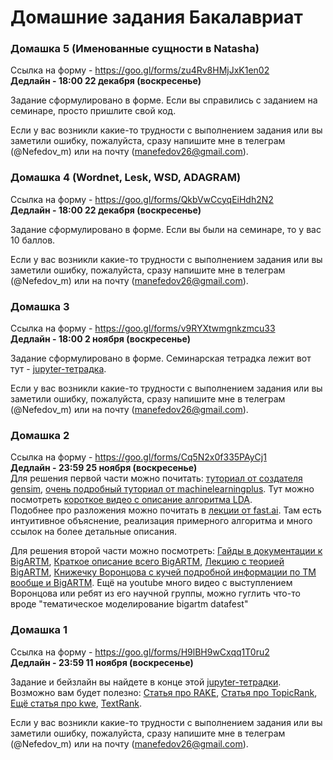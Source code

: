 # Домашние задания Бакалавриат


### Домашка 5 (Именованные сущности в Natasha)
Ссылка на форму - <https://goo.gl/forms/zu4Rv8HMjJxK1en02>  
**Дедлайн - 18:00 22 декабря (воскресенье)**  

Задание сформулировано в форме. Если вы справились с заданием на семинаре, просто пришлите свой код.

Если у вас возникли какие-то трудности с выполнением задания или вы заметили ошибку, пожалуйста, сразу напишите мне в телеграм (@Nefedov_m) или на почту (manefedov26@gmail.com).

### Домашка 4 (Wordnet, Lesk, WSD, ADAGRAM)
Ссылка на форму - <https://goo.gl/forms/QkbVwCcyqEiHdh2N2>  
**Дедлайн - 18:00 22 декабря (воскресенье)**  

Задание сформулировано в форме. Если вы были на семинаре, то у вас 10 баллов.

Если у вас возникли какие-то трудности с выполнением задания или вы заметили ошибку, пожалуйста, сразу напишите мне в телеграм (@Nefedov_m) или на почту (manefedov26@gmail.com).


### Домашка 3
Ссылка на форму - <https://goo.gl/forms/v9RYXtwmgnkzmcu33>  
**Дедлайн - 18:00 2 ноября (воскресенье)**  

Задание сформулировано в форме. Семинарская тетрадка лежит вот тут - [jupyter-тетрадка](https://github.com/mannefedov/compling_nlp_hse_course/blob/master/notebooks/Embeddings.ipynb).

Если у вас возникли какие-то трудности с выполнением задания или вы заметили ошибку, пожалуйста, сразу напишите мне в телеграм (@Nefedov_m) или на почту (manefedov26@gmail.com).


### Домашка 2
Ссылка на форму - <https://goo.gl/forms/Cq5N2x0f335PAyCj1>  
**Дедлайн - 23:59 25 ноября (воскресенье)**  
Для решения первой части можно почитать: [туториал от создателя gensim](https://radimrehurek.com/gensim/wiki.html), [очень подробный туториал от machinelearningplus](http://www.machinelearningplus.com/nlp/topic-modeling-gensim-python/). Тут можно посмотреть [короткое видео с описание алгоритма LDA](https://www.youtube.com/watch?v=DWJYZq_fQ2A).  
Подобнее про разложения можно почитать в [лекции от fast.ai](http://nbviewer.jupyter.org/github/fastai/numerical-linear-algebra/blob/master/nbs/2.%20Topic%20Modeling%20with%20NMF%20and%20SVD.ipynb). Там есть интуитивное объяснение, реализация примерного алгоритма и много ссылок на более детальные описания. 

Для решения второй части можно посмотреть: [Гайды в документации к BigARTM](http://docs.bigartm.org/en/stable/tutorials/python_userguide/index.html), [Краткое описание всего BigARTM](http://www.machinelearning.ru/wiki/images/6/6d/BigARTM-short-intro.pdf), [Лекцию с теорией BigARTM](https://www.youtube.com/watch?v=2LEQuLRxaIY), [Книжечку Воронцова с кучей подробной информации по ТМ вообще и BigARTM](http://www.machinelearning.ru/wiki/images/d/d5/Voron17survey-artm.pdf). Ещё на youtube много видео с выступлением Воронцова или ребят из его научной группы, можно гуглить что-то вроде "тематическое моделирование bigartm datafest"


### Домашка 1
Ссылка на форму - <https://goo.gl/forms/H9lBH9wCxqq1T0ru2>  
**Дедлайн - 23:59 11 ноября (воскресенье)**  

Задание и бейзлайн вы найдете в конце этой [jupyter-тетрадки](https://github.com/mannefedov/compling_nlp_hse_course/blob/master/notebooks/Keyword_extraction.ipynb).
Возможно вам будет полезно:
[Статья про RAKE](https://www.researchgate.net/publication/227988510_Automatic_Keyword_Extraction_from_Individual_Documents), [Статья про TopicRank](http://www.aclweb.org/anthology/I13-1062), [Ещё статья про kwe](https://pdfs.semanticscholar.org/f7fe/3f870ef5e1a74600c8808c07732cd2e5142d.pdf), [TextRank](https://pdfs.semanticscholar.org/5553/ad5503ae174bfba2cc24579ea2a67c267174.pdf).

Если у вас возникли какие-то трудности с выполнением задания или вы заметили ошибку, пожалуйста, сразу напишите мне в телеграм (@Nefedov_m) или на почту (manefedov26@gmail.com).




